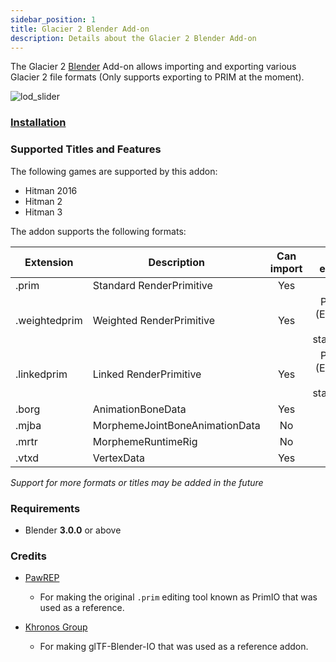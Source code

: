 ```yaml
---
sidebar_position: 1
title: Glacier 2 Blender Add-on
description: Details about the Glacier 2 Blender Add-on
---
```


The Glacier 2 [Blender](https://www.blender.org/) Add-on allows importing and exporting various Glacier 2 file formats (Only supports exporting to PRIM at the moment).

![lod_slider](https://user-images.githubusercontent.com/43296291/203970131-4080b2cb-c09e-49e4-b8a9-5aa9a9a61d50.gif)

### [Installation](/blender/installation)

### Supported Titles and Features

The following games are supported by this addon:

-   Hitman 2016
-   Hitman 2
-   Hitman 3

The addon supports the following formats:

| Extension     | Description                    | Can import |          Can export           |
| ------------- | ------------------------------ | :--------: | :---------------------------: |
| .prim         | Standard RenderPrimitive       |    Yes     |              Yes              |
| .weightedprim | Weighted RenderPrimitive       |    Yes     | Partial (Exports to standard) |
| .linkedprim   | Linked RenderPrimitive         |    Yes     | Partial (Exports to standard) |
| .borg         | AnimationBoneData              |    Yes     |              No               |
| .mjba         | MorphemeJointBoneAnimationData |     No     |              No               |
| .mrtr         | MorphemeRuntimeRig             |     No     |              No               |
| .vtxd         | VertexData                     |    Yes     |              No               |

_Support for more formats or titles may be added in the future_

### Requirements

-   Blender **3.0.0** or above

### Credits

-   [PawREP](https://github.com/pawREP)

    -   For making the original `.prim` editing tool known as PrimIO that was used as a reference.

-   [Khronos Group](https://github.com/KhronosGroup)
    -   For making glTF-Blender-IO that was used as a reference addon.
